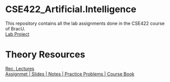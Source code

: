 # CSE422_Artificial.Intelligence
This repository contains all the lab assignments done in the CSE422 course of BracU. <br>
[Lab Project](https://github.com/ShababAhmedd/CSE422_AI_Project)

# Theory Resources
[Rec. Lectures](https://youtube.com/playlist?list=PLtQXTSdoymQd068ZzJ1LTj0yL6AuOzKeE&si=gCQ_M3N-POobmvcH) <br>
[Assignmet | Slides | Notes | Practice Problems | Course Book](https://drive.google.com/drive/folders/1EkVlNGglQdDTgU49gbI_qABrgdZe2eK5?usp=share_link)
